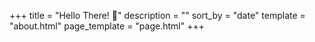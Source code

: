 +++
title = "Hello There! 👋"
description = ""
sort_by = "date"
template = "about.html"
page_template = "page.html"
+++
